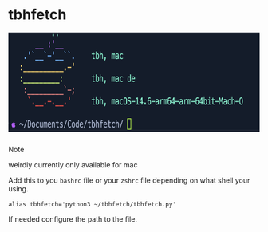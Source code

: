 # tbhfetch
<img height="200" src="https://raw.githubusercontent.com/rhhen122/tbhfetch/refs/heads/main/tbhfetchimage.png">

###
> [!NOTE]
> weirdly currently only available for mac

Add this to you `bashrc` file or your `zshrc` file depending on what shell your using.
```
alias tbhfetch='python3 ~/tbhfetch/tbhfetch.py'
```
If needed configure the path to the file.
